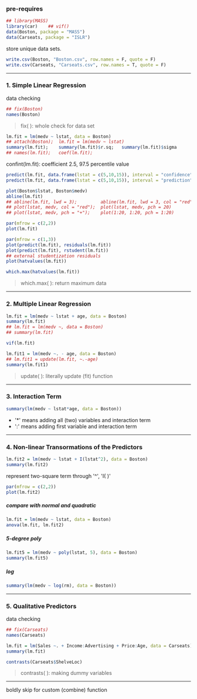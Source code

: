### pre-requires
``` r
## library(MASS)
library(car)    ## vif()
data(Boston, package = "MASS")
data(Carseats, package = "ISLR")
```

store unique data sets.
``` r
write.csv(Boston, "Boston.csv", row.names = F, quote = F)
write.csv(Carseats, "Carseats.csv", row.names = T, quote = F)
```
---
### 1. Simple Linear Regression
data checking 
``` r
## fix(Boston)
names(Boston)
```
> fix( ): whole check for data set

``` r
lm.fit = lm(medv ~ lstat, data = Boston)
## attach(Boston);	lm.fit = lm(medv ~ lstat)
summary(lm.fit);	summary(lm.fit)$r.sq;	summary(lm.fit)$sigma
## names(lm.fit);	coef(lm.fit);
```
confint(lm.fit): coefficient 2.5, 97.5 percentile value

``` r
predict(lm.fit, data.frame(lstat = c(5,10,15)), interval = "confidence")
predict(lm.fit, data.frame(lstat = c(5,10,15)), interval = "prediction")
```

``` r
plot(Boston$lstat, Boston$medv)
abline(lm.fit)
## abline(lm.fit, lwd = 3);         abline(lm.fit, lwd = 3, col = "red")
## plot(lstat, medv, col = "red");  plot(lstat, medv, pch = 20)
## plot(lstat, medv, pch = "+");	plot(1:20, 1:20, pch = 1:20)
```

``` r
par(mfrow = c(2,2))
plot(lm.fit)
```

``` r
par(mfrow = c(1,3))
plot(predict(lm.fit), residuals(lm.fit))
plot(predict(lm.fit), rstudent(lm.fit))
## external studentization residuals
plot(hatvalues(lm.fit))
```

``` r
which.max(hatvalues(lm.fit))
```
> which.max( ): return maximum data


---
### 2. Multiple Linear Regression
``` r
lm.fit = lm(medv ~ lstat + age, data = Boston)
summary(lm.fit)
## lm.fit = lm(medv ~, data = Boston)
## summary(lm.fit)
```

``` r
vif(lm.fit)
```

``` r
lm.fit1 = lm(medv ~. - age, data = Boston)
## lm.fit1 = update(lm.fit, ~.-age)
summary(lm.fit1)
```
> update( ): literally update (fit) function

---
### 3. Interaction Term
``` r
summary(lm(medv ~ lstat*age, data = Boston))
```
- '*' means adding all (two) variables and interaction term
- ':' means adding first variable and interaction term

---
### 4. Non-linear Transormations of the Predictors
``` r
lm.fit2 = lm(medv ~ lstat + I(lstat^2), data = Boston)
summary(lm.fit2)
```
represent two-square term through '^', 'I( )'

``` r
par(mfrow = c(2,2))
plot(lm.fit2)
```

##### compare with normal and quadratic
``` r
lm.fit = lm(medv ~ lstat, data = Boston)
anova(lm.fit, lm.fit2)
```

##### 5-degree poly
``` r
lm.fit5 = lm(medv ~ poly(lstat, 5), data = Boston)
summary(lm.fit5)
```

##### log
``` r
summary(lm(medv ~ log(rm), data = Boston))
```

---
### 5. Qualitative Predictors
data checking 
``` r
## fix(Carseats)
names(Carseats)
```

``` r
lm.fit = lm(Sales ~. + Income:Advertising + Price:Age, data = Carseats)
summary(lm.fit)
```

``` r
contrasts(Carseats$ShelveLoc)
```
> contrasts( ): making dummy variables

---
boldly skip for custom (combine) function
